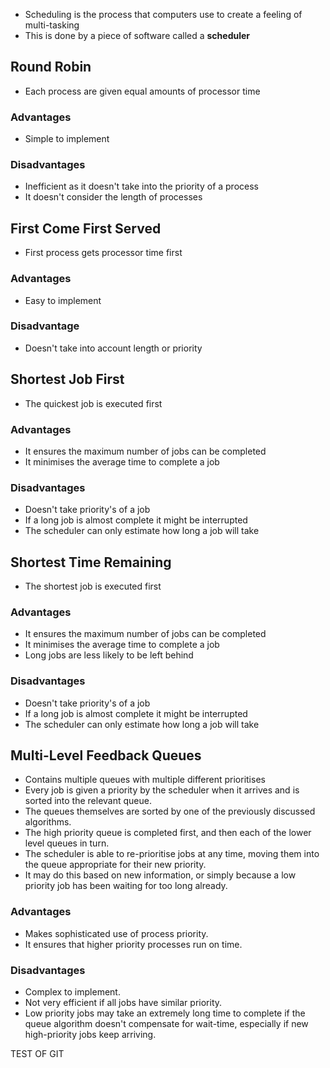 - Scheduling is the process that computers use to create a feeling of multi-tasking
- This is done by a piece of software called a **scheduler**

## Round Robin
- Each process are given equal amounts of processor time
### Advantages
- Simple to implement
### Disadvantages
- Inefficient as it doesn't take into the priority of a process
- It doesn't consider the length of processes

## First Come First Served
- First process gets processor time first
### Advantages
- Easy to implement
### Disadvantage
- Doesn't take into account length or priority

## Shortest Job First
- The quickest job is executed first
### Advantages
- It ensures the maximum number of jobs can be completed
- It minimises the average time to complete a job

### Disadvantages
- Doesn't take priority's of a job
- If a long job is almost complete it might be interrupted
- The scheduler can only estimate how long a job will take

## Shortest Time Remaining
- The shortest job is executed first
### Advantages
- It ensures the maximum number of jobs can be completed
- It minimises the average time to complete a job
- Long jobs are less likely to be left behind
### Disadvantages
- Doesn't take priority's of a job
- If a long job is almost complete it might be interrupted
- The scheduler can only estimate how long a job will take

## Multi-Level Feedback Queues
- Contains multiple queues with multiple different prioritises
- Every job is given a priority by the scheduler when it arrives and is sorted into the relevant queue. 
- The queues themselves are sorted by one of the previously discussed algorithms. 
- The high priority queue is completed first, and then each of the lower level queues in turn.
- The scheduler is able to re-prioritise jobs at any time, moving them into the queue appropriate for their new priority. 
- It may do this based on new information, or simply because a low priority job has been waiting for too long already.
### Advantages 
- Makes sophisticated use of process priority.
- It ensures that higher priority processes run on time.
### Disadvantages
- Complex to implement.
- Not very efficient if all jobs have similar priority.
- Low priority jobs may take an extremely long time to complete if the queue algorithm doesn't compensate for wait-time, especially if new high-priority jobs keep arriving.

TEST OF GIT

